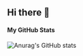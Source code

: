 ## Hi there 👋

<!--
**pipiw20/pipiw20** is a ✨ _special_ ✨ repository because its `README.md` (this file) appears on your GitHub profile.

Here are some ideas to get you started:

- 🔭 I’m currently working on ...
- 🌱 I’m currently learning ...
- 👯 I’m looking to collaborate on ...
- 🤔 I’m looking for help with ...
- 💬 Ask me about ...
- 📫 How to reach me: ...
- 😄 Pronouns: ...
- ⚡ Fun fact: ...
-->


#### My GitHub Stats
![Anurag's GitHub stats](https://github-readme-stats.vercel.app/api?username=pipiw20&locale=id&title_color=F564A9&bg_color=DEG,COLOR3)
